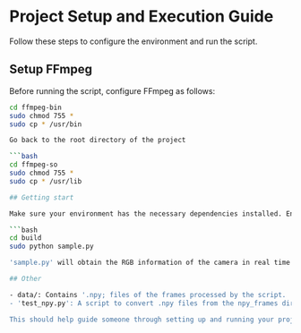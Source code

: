 # Project Setup and Execution Guide

Follow these steps to configure the environment and run the script.

## Setup FFmpeg

Before running the script, configure FFmpeg as follows:



```bash
cd ffmpeg-bin
sudo chmod 755 *
sudo cp * /usr/bin

Go back to the root directory of the project

```bash
cd ffmpeg-so
sudo chmod 755 *
sudo cp * /usr/lib

## Getting start

Make sure your environment has the necessary dependencies installed. Ensure that 'numpy' is installed:

```bash
cd build
sudo python sample.py

'sample.py' will obtain the RGB information of the camera in real time and store it in the numpy array.

## Other

- data/: Contains '.npy; files of the frames processed by the script.
- 'test_npy.py': A script to convert .npy files from the npy_frames directory into .png images.

This should help guide someone through setting up and running your project.






